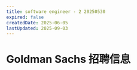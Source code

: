 ```yaml
---
title: software engineer - 2 20250530
expired: false
createdDate: 2025-06-05
lastUpdated: 2025-09-03
---
```


# Goldman Sachs 招聘信息

<JobPostingTable job-posting-json-path="goldman-sachs/data/software-engineer-20250530-2.json" />
